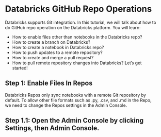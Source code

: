 # Databricks GitHub Repo Operations
Databricks supports Git integration. In this tutorial, we will talk about how to do GitHub repo operation on the Databricks platform. You will learn:

* How to enable files other than notebooks in the Databricks repo?
* How to create a branch on Databricks?
* How to create a notebook in Databricks repo?
* How to push updates to a remote repository?
* How to create and merge a pull request?
* How to pull remote repository changes into Databricks?
Let’s get started!

## Step 1: Enable Files In Repos
Databricks Repos only sync notebooks with a remote Git repository by default. To allow other file formats such as .py, .csv, and .md in the Repo, we need to change the Repos settings in the Admin Console.

## Step 1.1: Open the Admin Console by clicking Settings, then Admin Console.
